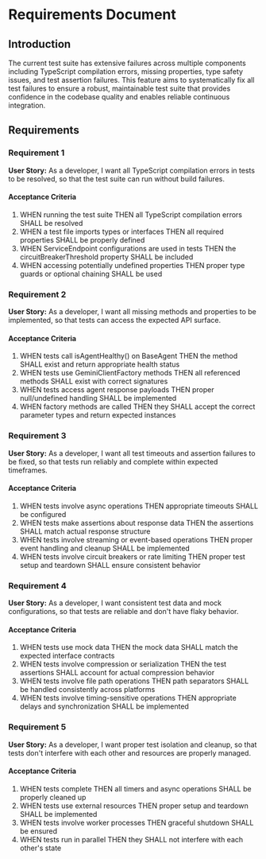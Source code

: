# Requirements Document

## Introduction

The current test suite has extensive failures across multiple components including TypeScript compilation errors, missing properties, type safety issues, and test assertion failures. This feature aims to systematically fix all test failures to ensure a robust, maintainable test suite that provides confidence in the codebase quality and enables reliable continuous integration.

## Requirements

### Requirement 1

**User Story:** As a developer, I want all TypeScript compilation errors in tests to be resolved, so that the test suite can run without build failures.

#### Acceptance Criteria

1. WHEN running the test suite THEN all TypeScript compilation errors SHALL be resolved
2. WHEN a test file imports types or interfaces THEN all required properties SHALL be properly defined
3. WHEN ServiceEndpoint configurations are used in tests THEN the circuitBreakerThreshold property SHALL be included
4. WHEN accessing potentially undefined properties THEN proper type guards or optional chaining SHALL be used

### Requirement 2

**User Story:** As a developer, I want all missing methods and properties to be implemented, so that tests can access the expected API surface.

#### Acceptance Criteria

1. WHEN tests call isAgentHealthy() on BaseAgent THEN the method SHALL exist and return appropriate health status
2. WHEN tests use GeminiClientFactory methods THEN all referenced methods SHALL exist with correct signatures
3. WHEN tests access agent response payloads THEN proper null/undefined handling SHALL be implemented
4. WHEN factory methods are called THEN they SHALL accept the correct parameter types and return expected instances

### Requirement 3

**User Story:** As a developer, I want all test timeouts and assertion failures to be fixed, so that tests run reliably and complete within expected timeframes.

#### Acceptance Criteria

1. WHEN tests involve async operations THEN appropriate timeouts SHALL be configured
2. WHEN tests make assertions about response data THEN the assertions SHALL match actual response structure
3. WHEN tests involve streaming or event-based operations THEN proper event handling and cleanup SHALL be implemented
4. WHEN tests involve circuit breakers or rate limiting THEN proper test setup and teardown SHALL ensure consistent behavior

### Requirement 4

**User Story:** As a developer, I want consistent test data and mock configurations, so that tests are reliable and don't have flaky behavior.

#### Acceptance Criteria

1. WHEN tests use mock data THEN the mock data SHALL match the expected interface contracts
2. WHEN tests involve compression or serialization THEN the test assertions SHALL account for actual compression behavior
3. WHEN tests involve file path operations THEN path separators SHALL be handled consistently across platforms
4. WHEN tests involve timing-sensitive operations THEN appropriate delays and synchronization SHALL be implemented

### Requirement 5

**User Story:** As a developer, I want proper test isolation and cleanup, so that tests don't interfere with each other and resources are properly managed.

#### Acceptance Criteria

1. WHEN tests complete THEN all timers and async operations SHALL be properly cleaned up
2. WHEN tests use external resources THEN proper setup and teardown SHALL be implemented
3. WHEN tests involve worker processes THEN graceful shutdown SHALL be ensured
4. WHEN tests run in parallel THEN they SHALL not interfere with each other's state
